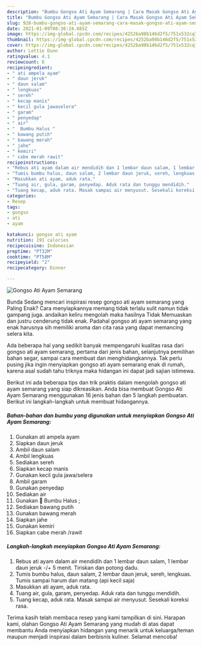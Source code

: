 ```yaml
---
description: "Bumbu Gongso Ati Ayam Semarang | Cara Masak Gongso Ati Ayam Semarang Yang Enak dan Simpel"
title: "Bumbu Gongso Ati Ayam Semarang | Cara Masak Gongso Ati Ayam Semarang Yang Enak dan Simpel"
slug: 928-bumbu-gongso-ati-ayam-semarang-cara-masak-gongso-ati-ayam-semarang-yang-enak-dan-simpel
date: 2021-01-09T08:38:24.685Z
image: https://img-global.cpcdn.com/recipes/4252ba98b146d2f5/751x532cq70/gongso-ati-ayam-semarang-foto-resep-utama.jpg
thumbnail: https://img-global.cpcdn.com/recipes/4252ba98b146d2f5/751x532cq70/gongso-ati-ayam-semarang-foto-resep-utama.jpg
cover: https://img-global.cpcdn.com/recipes/4252ba98b146d2f5/751x532cq70/gongso-ati-ayam-semarang-foto-resep-utama.jpg
author: Lettie Dunn
ratingvalue: 4.1
reviewcount: 8
recipeingredient:
- " ati ampela ayam"
- " daun jeruk"
- " daun salam"
- " lengkuas"
- " sereh"
- " kecap manis"
- " kecil gula jawaselera"
- " garam"
- " penyedap"
- " air"
- "  Bumbu Halus "
- " bawang putih"
- " bawang merah"
- " jahe"
- " kemiri"
- " cabe merah rawit"
recipeinstructions:
- "Rebus ati ayam dalam air mendidih dan 1 lembar daun salam, 1 lembar daun jeruk -/+ 5 menit. Tiriskan dan potong dadu."
- "Tumis bumbu halus, daun salam, 2 lembar daun jeruk, sereh, lengkuas. Tumis sampai harum dan matang (api kecil saja)"
- "Masukkan ati ayam, aduk rata."
- "Tuang air, gula, garam, penyedap. Aduk rata dan tunggu mendidih."
- "Tuang kecap, aduk rata. Masak sampai air menyusut. Sesekali koreksi rasa."
categories:
- Resep
tags:
- gongso
- ati
- ayam

katakunci: gongso ati ayam 
nutrition: 191 calories
recipecuisine: Indonesian
preptime: "PT32M"
cooktime: "PT58M"
recipeyield: "2"
recipecategory: Dinner

---
```



![Gongso Ati Ayam Semarang](https://img-global.cpcdn.com/recipes/4252ba98b146d2f5/751x532cq70/gongso-ati-ayam-semarang-foto-resep-utama.jpg)

Bunda Sedang mencari inspirasi resep gongso ati ayam semarang yang Paling Enak? Cara menyiapkannya memang tidak terlalu sulit namun tidak gampang juga. andaikan keliru mengolah maka hasilnya Tidak Memuaskan dan justru cenderung tidak enak. Padahal gongso ati ayam semarang yang enak harusnya sih memiliki aroma dan cita rasa yang dapat memancing selera kita.

Ada beberapa hal yang sedikit banyak mempengaruhi kualitas rasa dari gongso ati ayam semarang, pertama dari jenis bahan, selanjutnya pemilihan bahan segar, sampai cara membuat dan menghidangkannya. Tak perlu pusing jika ingin menyiapkan gongso ati ayam semarang enak di rumah, karena asal sudah tahu triknya maka hidangan ini dapat jadi sajian istimewa.




Berikut ini ada beberapa tips dan trik praktis dalam mengolah gongso ati ayam semarang yang siap dikreasikan. Anda bisa membuat Gongso Ati Ayam Semarang menggunakan 16 jenis bahan dan 5 langkah pembuatan. Berikut ini langkah-langkah untuk membuat hidangannya.

<!--inarticleads1-->

##### Bahan-bahan dan bumbu yang digunakan untuk menyiapkan Gongso Ati Ayam Semarang:

1. Gunakan  ati ampela ayam
1. Siapkan  daun jeruk
1. Ambil  daun salam
1. Ambil  lengkuas
1. Sediakan  sereh
1. Siapkan  kecap manis
1. Gunakan  kecil gula jawa/selera
1. Ambil  garam
1. Gunakan  penyedap
1. Sediakan  air
1. Gunakan  🍗 Bumbu Halus ;
1. Sediakan  bawang putih
1. Gunakan  bawang merah
1. Siapkan  jahe
1. Gunakan  kemiri
1. Siapkan  cabe merah /rawit




<!--inarticleads2-->

##### Langkah-langkah menyiapkan Gongso Ati Ayam Semarang:

1. Rebus ati ayam dalam air mendidih dan 1 lembar daun salam, 1 lembar daun jeruk -/+ 5 menit. Tiriskan dan potong dadu.
1. Tumis bumbu halus, daun salam, 2 lembar daun jeruk, sereh, lengkuas. Tumis sampai harum dan matang (api kecil saja)
1. Masukkan ati ayam, aduk rata.
1. Tuang air, gula, garam, penyedap. Aduk rata dan tunggu mendidih.
1. Tuang kecap, aduk rata. Masak sampai air menyusut. Sesekali koreksi rasa.




Terima kasih telah membaca resep yang kami tampilkan di sini. Harapan kami, olahan Gongso Ati Ayam Semarang yang mudah di atas dapat membantu Anda menyiapkan hidangan yang menarik untuk keluarga/teman maupun menjadi inspirasi dalam berbisnis kuliner. Selamat mencoba!
